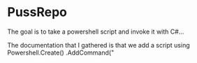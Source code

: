 # PussRepo
The goal is to take a powershell script and invoke it with C#...

The documentation that I gathered is that we add a script using Powershell.Create() .AddCommand("<script gose here>")
However I still can not get the actual powershell window to come up. 
Example:

/* using (PowerShell powershell = PowerShell.Create().AddCommand("get-process")) <------- [This line is going to be our main usage]
{
    Console.WriteLine("PowerShell is loading");
    Console.Write("--------------------------------");

    // Invoke the command synchronously and display the  
    // ProcessName and HandleCount properties of the 
    // objects that are returned.
    foreach (PSObject result in powershell.Invoke())
    {
        Console.WriteLine(
                    "{0,-20} {1}",
                    result.Members["ProcessName"].Value,
                    result.Members["HandleCount"].Value);
    }
}

System.Console.WriteLine("Hit any key to exit...");
System.Console.ReadKey();

*/

